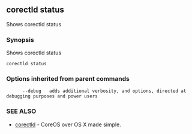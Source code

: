 ## corectld status

Shows corectld status

### Synopsis


Shows corectld status

```
corectld status
```

### Options inherited from parent commands

```
      --debug   adds additional verbosity, and options, directed at debugging purposes and power users
```

### SEE ALSO
* [corectld](corectld.md)	 - CoreOS over OS X made simple.


